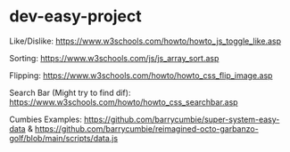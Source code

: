 # dev-easy-project

Like/Dislike: https://www.w3schools.com/howto/howto_js_toggle_like.asp


Sorting: https://www.w3schools.com/js/js_array_sort.asp


Flipping: https://www.w3schools.com/howto/howto_css_flip_image.asp


Search Bar (Might try to find dif): https://www.w3schools.com/howto/howto_css_searchbar.asp


Cumbies Examples: https://github.com/barrycumbie/super-system-easy-data  & https://github.com/barrycumbie/reimagined-octo-garbanzo-golf/blob/main/scripts/data.js
